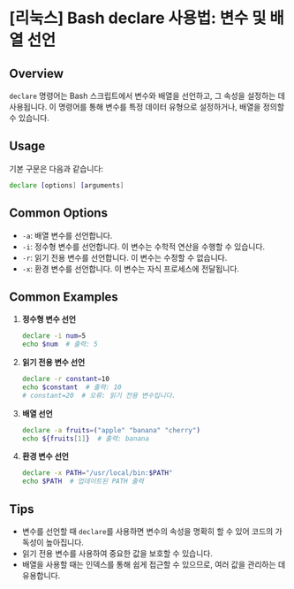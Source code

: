 # [리눅스] Bash declare 사용법: 변수 및 배열 선언

## Overview
`declare` 명령어는 Bash 스크립트에서 변수와 배열을 선언하고, 그 속성을 설정하는 데 사용됩니다. 이 명령어를 통해 변수를 특정 데이터 유형으로 설정하거나, 배열을 정의할 수 있습니다.

## Usage
기본 구문은 다음과 같습니다:
```bash
declare [options] [arguments]
```

## Common Options
- `-a`: 배열 변수를 선언합니다.
- `-i`: 정수형 변수를 선언합니다. 이 변수는 수학적 연산을 수행할 수 있습니다.
- `-r`: 읽기 전용 변수를 선언합니다. 이 변수는 수정할 수 없습니다.
- `-x`: 환경 변수를 선언합니다. 이 변수는 자식 프로세스에 전달됩니다.

## Common Examples
1. **정수형 변수 선언**
   ```bash
   declare -i num=5
   echo $num  # 출력: 5
   ```

2. **읽기 전용 변수 선언**
   ```bash
   declare -r constant=10
   echo $constant  # 출력: 10
   # constant=20  # 오류: 읽기 전용 변수입니다.
   ```

3. **배열 선언**
   ```bash
   declare -a fruits=("apple" "banana" "cherry")
   echo ${fruits[1]}  # 출력: banana
   ```

4. **환경 변수 선언**
   ```bash
   declare -x PATH="/usr/local/bin:$PATH"
   echo $PATH  # 업데이트된 PATH 출력
   ```

## Tips
- 변수를 선언할 때 `declare`를 사용하면 변수의 속성을 명확히 할 수 있어 코드의 가독성이 높아집니다.
- 읽기 전용 변수를 사용하여 중요한 값을 보호할 수 있습니다.
- 배열을 사용할 때는 인덱스를 통해 쉽게 접근할 수 있으므로, 여러 값을 관리하는 데 유용합니다.
